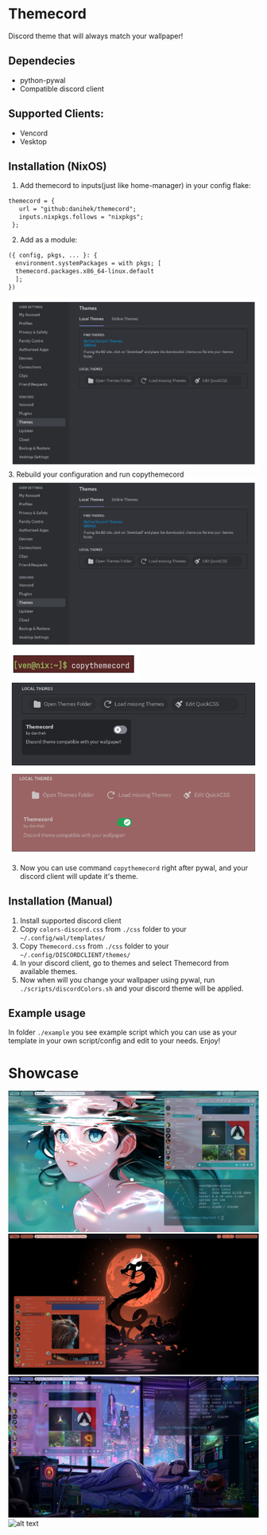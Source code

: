 # Themecord
Discord theme that will always match your wallpaper!

## Dependecies
- python-pywal
- Compatible discord client

## Supported Clients:
- Vencord
- Vesktop

## Installation (NixOS)
1. Add themecord to inputs(just like home-manager) in your config flake:
```
themecord = {
   url = "github:danihek/themecord";
   inputs.nixpkgs.follows = "nixpkgs";
 };
```

2. Add as a module:
```
({ config, pkgs, ... }: {
  environment.systemPackages = with pkgs; [
  themecord.packages.x86_64-linux.default
  ];
})
```
![alt](./assets/nix1.png)
3. Rebuild your configuration and run copythemecord
![alt](./assets/nix1.png)
![alt](./assets/nix2.png)
![alt](./assets/nix3.png)
![alt](./assets/nix4.png)

3. Now you can use command ```copythemecord``` right after pywal,
and your discord client will update it's theme.


## Installation (Manual)
1. Install supported discord client
2. Copy ```colors-discord.css``` from ```./css``` folder to your ```~/.config/wal/templates/```
3. Copy ```Themecord.css``` from ```./css``` folder to your ```~/.config/DISCORDCLIENT/themes/```
4. In your discord client, go to themes and select Themecord from available themes.
5. Now when will you change your wallpaper using pywal, run ```./scripts/discordColors.sh``` and your discord theme will be applied.

## Example usage
In folder ```./example``` you see example script which you can use as your template in your own script/config and edit to your needs. Enjoy!

# Showcase
![alt text](https://github.com/danihek/Themecord/blob/main/assets/2024-01-14-022114_hyprshot.png)
![alt text](https://github.com/danihek/Themecord/blob/main/assets/2024-01-14-022423_hyprshot.png)
![alt text](https://github.com/danihek/Themecord/blob/main/assets/2024-01-14-022241_hyprshot.png)
![alt text](https://github.com/danihek/Themecord/blob/main/assets/2024-01-14-022145_hyprshot.png)

